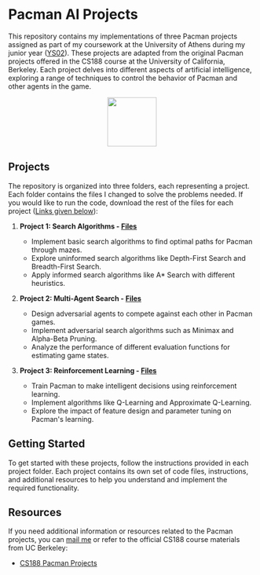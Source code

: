 # Pacman AI Projects

This repository contains my implementations of three Pacman projects assigned as part of my coursework at the University of Athens during my junior year ([YS02](https://cgi.di.uoa.gr/~ys02/)). These projects are adapted from the original Pacman projects offered in the CS188 course at the University of California, Berkeley. Each project delves into different aspects of artificial intelligence, exploring a range of techniques to control the behavior of Pacman and other agents in the game.
<div id="header" align="center">
  <img src="https://tenor.com/view/old-school-video-games-pac-man-gif-12836291.gif" width="100"/>
</div>

## Projects

The repository is organized into three folders, each representing a project. Each folder contains the files I changed to solve the problems needed. If you would like to run the code, download the rest of the files for each project (<u>Links given below</u>):

1. **Project 1: Search Algorithms - [Files](https://inst.eecs.berkeley.edu/~cs188/sp22/project1/#:~:text=You%20can%20download%20all%20the%20code%20and%20supporting%20files%20as%20a%20zip%20archive.)**

   - Implement basic search algorithms to find optimal paths for Pacman through mazes.
   - Explore uninformed search algorithms like Depth-First Search and Breadth-First Search.
   - Apply informed search algorithms like A* Search with different heuristics.

2. **Project 2: Multi-Agent Search - [Files](https://inst.eecs.berkeley.edu/~cs188/sp22/project2/#:~:text=The%20code%20for%20this%20project%20contains%20the%20following%20files%2C%20available%20as%20a%20zip%20archive.)**

   - Design adversarial agents to compete against each other in Pacman games.
   - Implement adversarial search algorithms such as Minimax and Alpha-Beta Pruning.
   - Analyze the performance of different evaluation functions for estimating game states.

3. **Project 3: Reinforcement Learning - [Files](https://inst.eecs.berkeley.edu/~cs188/sp22/project3/#:~:text=You%20can%20download%20all%20the%20code%20and%20supporting%20files%20as%20a%20zip%20archive.)**

   - Train Pacman to make intelligent decisions using reinforcement learning.
   - Implement algorithms like Q-Learning and Approximate Q-Learning.
   - Explore the impact of feature design and parameter tuning on Pacman's learning.

## Getting Started

To get started with these projects, follow the instructions provided in each project folder. Each project contains its own set of code files, instructions, and additional resources to help you understand and implement the required functionality.

## Resources

If you need additional information or resources related to the Pacman projects, you can [mail me](mailto:kanellakhskostas@gmail.com) or refer to the official CS188 course materials from UC Berkeley:

- [CS188 Pacman Projects](https://inst.eecs.berkeley.edu/~cs188/sp22/projects/)
